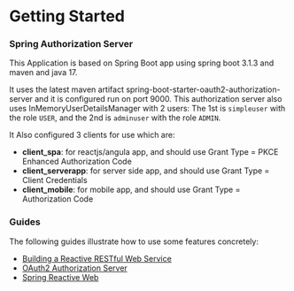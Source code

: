 # Getting Started

### Spring Authorization Server

This Application is based on Spring Boot app using spring boot 3.1.3 and maven and java 17.

It uses the latest maven artifact spring-boot-starter-oauth2-authorization-server and it is configured run on port 9000. 
This authorization server also uses InMemoryUserDetailsManager with 2 users: 
The 1st is `simpleuser` with the role `USER`, and the 2nd is `adminuser` with the role `ADMIN`.

It Also configured 3 clients for use which are:
- **client_spa**: for reactjs/angula app, and should use Grant Type = PKCE Enhanced Authorization Code
- **client_serverapp**: for server side app, and should use Grant Type = Client Credentials
- **client_mobile**: for mobile app, and should use Grant Type = Authorization Code

### Guides

The following guides illustrate how to use some features concretely:

* [Building a Reactive RESTful Web Service](https://spring.io/guides/gs/reactive-rest-service/)
* [OAuth2 Authorization Server](https://docs.spring.io/spring-boot/docs/3.1.3/reference/htmlsingle/index.html#web.security.oauth2.authorization-server)
* [Spring Reactive Web](https://docs.spring.io/spring-boot/docs/3.1.3/reference/htmlsingle/index.html#web.reactive)

